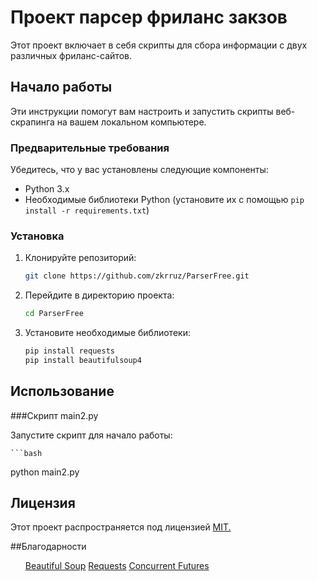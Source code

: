# Проект парсер фриланс закзов

Этот проект включает в себя скрипты для сбора информации с двух различных фриланс-сайтов.

## Начало работы

Эти инструкции помогут вам настроить и запустить скрипты веб-скрапинга на вашем локальном компьютере.

### Предварительные требования

Убедитесь, что у вас установлены следующие компоненты:

- Python 3.x
- Необходимые библиотеки Python (установите их с помощью `pip install -r requirements.txt`)

### Установка

1. Клонируйте репозиторий:

   ```bash
   git clone https://github.com/zkrruz/ParserFree.git
   
2. Перейдите в директорию проекта:
   
    ```bash
    cd ParserFree
    
4. Установите необходимые библиотеки:
   
   ```bash
   pip install requests
   pip install beautifulsoup4

## Использование

###Скрипт main2.py

Запустите скрипт для начало работы:

    ```bash
   python main2.py

## Лицензия 
Этот проект распространяется под лицензией [MIT.](https://ru.wikipedia.org/wiki/%D0%9B%D0%B8%D1%86%D0%B5%D0%BD%D0%B7%D0%B8%D1%8F_MIT)

##Благодарности
<ul>
   <il>
      <a href="https://www.crummy.com/software/BeautifulSoup/bs4/doc/">Beautiful Soup</a>
   </il>
   <il>
     <a href="https://requests.readthedocs.io/en/latest/">Requests</a>
   </il>
   <il>
      <a href = "https://docs.python.org/3/library/concurrent.futures.html">Concurrent Futures</a>
   </il>
</ul>
